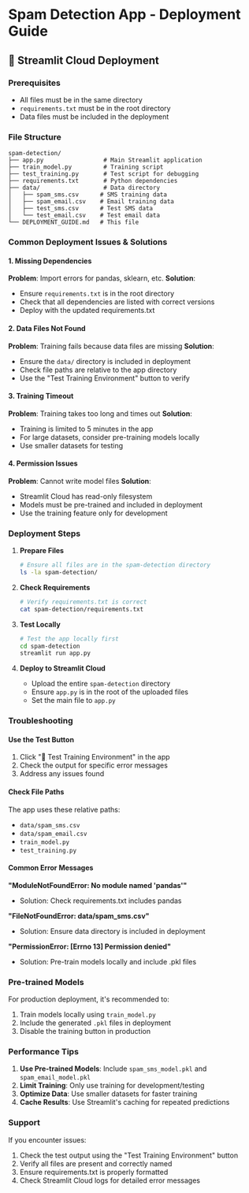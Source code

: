 # Spam Detection App - Deployment Guide

## 🚀 Streamlit Cloud Deployment

### Prerequisites

- All files must be in the same directory
- `requirements.txt` must be in the root directory
- Data files must be included in the deployment

### File Structure

```
spam-detection/
├── app.py                 # Main Streamlit application
├── train_model.py         # Training script
├── test_training.py       # Test script for debugging
├── requirements.txt       # Python dependencies
├── data/                  # Data directory
│   ├── spam_sms.csv      # SMS training data
│   ├── spam_email.csv    # Email training data
│   ├── test_sms.csv      # Test SMS data
│   └── test_email.csv    # Test email data
└── DEPLOYMENT_GUIDE.md   # This file
```

### Common Deployment Issues & Solutions

#### 1. **Missing Dependencies**

**Problem**: Import errors for pandas, sklearn, etc.
**Solution**:

- Ensure `requirements.txt` is in the root directory
- Check that all dependencies are listed with correct versions
- Deploy with the updated requirements.txt

#### 2. **Data Files Not Found**

**Problem**: Training fails because data files are missing
**Solution**:

- Ensure the `data/` directory is included in deployment
- Check file paths are relative to the app directory
- Use the "Test Training Environment" button to verify

#### 3. **Training Timeout**

**Problem**: Training takes too long and times out
**Solution**:

- Training is limited to 5 minutes in the app
- For large datasets, consider pre-training models locally
- Use smaller datasets for testing

#### 4. **Permission Issues**

**Problem**: Cannot write model files
**Solution**:

- Streamlit Cloud has read-only filesystem
- Models must be pre-trained and included in deployment
- Use the training feature only for development

### Deployment Steps

1. **Prepare Files**

   ```bash
   # Ensure all files are in the spam-detection directory
   ls -la spam-detection/
   ```

2. **Check Requirements**

   ```bash
   # Verify requirements.txt is correct
   cat spam-detection/requirements.txt
   ```

3. **Test Locally**

   ```bash
   # Test the app locally first
   cd spam-detection
   streamlit run app.py
   ```

4. **Deploy to Streamlit Cloud**
   - Upload the entire `spam-detection` directory
   - Ensure `app.py` is in the root of the uploaded files
   - Set the main file to `app.py`

### Troubleshooting

#### Use the Test Button

1. Click "🧪 Test Training Environment" in the app
2. Check the output for specific error messages
3. Address any issues found

#### Check File Paths

The app uses these relative paths:

- `data/spam_sms.csv`
- `data/spam_email.csv`
- `train_model.py`
- `test_training.py`

#### Common Error Messages

**"ModuleNotFoundError: No module named 'pandas'"**

- Solution: Check requirements.txt includes pandas

**"FileNotFoundError: data/spam_sms.csv"**

- Solution: Ensure data directory is included in deployment

**"PermissionError: [Errno 13] Permission denied"**

- Solution: Pre-train models locally and include .pkl files

### Pre-trained Models

For production deployment, it's recommended to:

1. Train models locally using `train_model.py`
2. Include the generated `.pkl` files in deployment
3. Disable the training button in production

### Performance Tips

1. **Use Pre-trained Models**: Include `spam_sms_model.pkl` and `spam_email_model.pkl`
2. **Limit Training**: Only use training for development/testing
3. **Optimize Data**: Use smaller datasets for faster training
4. **Cache Results**: Use Streamlit's caching for repeated predictions

### Support

If you encounter issues:

1. Check the test output using the "Test Training Environment" button
2. Verify all files are present and correctly named
3. Ensure requirements.txt is properly formatted
4. Check Streamlit Cloud logs for detailed error messages
